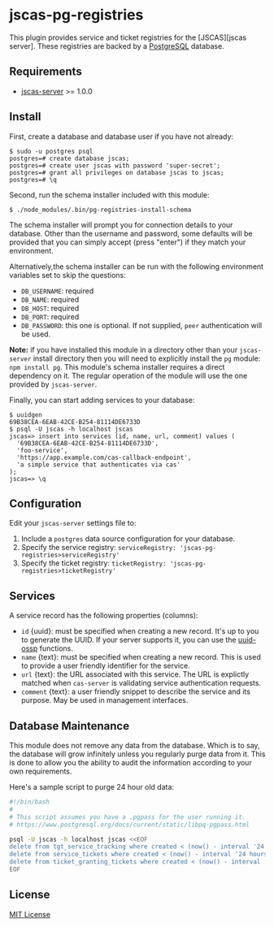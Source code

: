 # jscas-pg-registries

This plugin provides service and ticket registries for the [JSCAS][jscas server].
These registries are backed by a [PostgreSQL][psql] database.

[jscas]: https://github.com/jscas/jscas-server
[psql]: https://www.postgresql.org/

## Requirements

+ [jscas-server][cas-server] >= 1.0.0

[cas-server]: https://github.com/jscas/jscas-server

## Install

First, create a database and database user if you have not already:

```
$ sudo -u postgres psql
postgres=# create database jscas;
postgres=# create user jscas with password 'super-secret';
postgres=# grant all privileges on database jscas to jscas;
postgres=# \q
```

Second, run the schema installer included with this module:

```
$ ./node_modules/.bin/pg-registries-install-schema
```

The schema installer will prompt you for connection details to your database.
Other than the username and password, some defaults will be provided that you
can simply accept (press "enter") if they match your environment.

Alternatively,the schema installer can be run with the following environment
variables set to skip the questions:

+ `DB_USERNAME`: required
+ `DB_NAME`: required
+ `DB_HOST`: required
+ `DB_PORT`: required
+ `DB_PASSWORD`: this one is optional. If not supplied, `peer` authentication
will be used.

**Note:** if you have installed this module in a directory other than your
`jscas-server` install directory then you will need to explicitly install the
`pg` module: `npm install pg`. This module's schema installer requires a direct
dependency on it. The regular operation of the module will use the one provided
by `jscas-server`.

Finally, you can start adding services to your database:

```
$ uuidgen
69B38CEA-6EAB-42CE-B254-81114DE6733D
$ psql -U jscas -h localhost jscas
jscas=> insert into services (id, name, url, comment) values (
  '69B38CEA-6EAB-42CE-B254-81114DE6733D',
  'foo-service',
  'https://app.example.com/cas-callback-endpoint',
  'a simple service that authenticates via cas'
);
jscas=> \q
```

## Configuration

Edit your `jscas-server` settings file to:

1. Include a `postgres` data source configuration for your database.
2. Specify the service registry: `serviceRegistry: 'jscas-pg-registries>serviceRegistry'`
3. Specify the ticket registry: `ticketRegistry: 'jscas-pg-registries>ticketRegistry'`

## Services

A service record has the following properties (columns):

+ `id` {uuid}: must be specified when creating a new record. It's up to you
  to generate the UUID. If your server supports it, you can use the
  [uuid-ossp][uuid-ossp] functions.
+ `name` {text}: must be specified when creating a new record. This is used to
  provide a user friendly identifier for the service.
+ `url` {text}: the URL associated with this service. The URL is explictly
  matched when `cas-server` is validating service authentication requests.
+ `comment` {text}: a user friendly snippet to describe the service and its
  purpose. May be used in management interfaces.

[uuid-ossp]: https://www.postgresql.org/docs/current/static/uuid-ossp.html

## Database Maintenance

This module does not remove any data from the database. Which is to say, the
database will grow infinitely unless you regularly purge data from it. This
is done to allow you the ability to audit the information according to your
own requirements.

Here's a sample script to purge 24 hour old data:

```sh
#!/bin/bash
#
# This script assumes you have a .pgpass for the user running it.
# https://www.postgresql.org/docs/current/static/libpq-pgpass.html

psql -U jscas -h localhost jscas <<EOF
delete from tgt_service_tracking where created < (now() - interval '24 hours');
delete from service_tickets where created < (now() - interval '24 hours');
delete from ticket_granting_tickets where created < (now() - interval '24 hours');
EOF
```

## License

[MIT License](http://jsumners.mit-license.org/)
